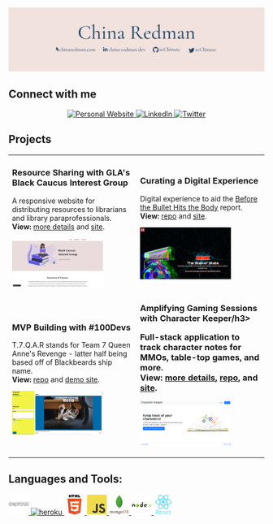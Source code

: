<a target="_blank" href ="http://www.chinaredman.com/">
    <img src="images/cr_socials_header.png">
</a>


## Connect with me
<p align="center">
    <a target="_blank" href="http://www.chinaredman.com/">
        <img src="https://img.shields.io/badge/portfolio-view-90ee90?style=for-the-badge" alt="Personal Website" />
    </a>
    <a target="_blank" href="https://linkedin.com/in/china-redman-dev">
        <img src="https://img.shields.io/badge/linkedin-connect-0A66C2?style=for-the-badge&logo=linkedin" alt="LinkedIn"/>
    </a>
    <a target="_blank" href="https://twitter.com/xcChinaxc">
        <img src="https://img.shields.io/badge/twitter-follow-1DA1F2?style=for-the-badge&logo=twitter"  alt="Twitter" />
    </a>
<p>

## Projects
<table>
    <tr>
        <td width="50%">
            <h3>Resource Sharing with GLA's Black Caucus Interest Group</h3>
            <p> 
                A responsive website for distributing resources to librarians and library paraprofessionals. <br />
                 <strong> View: </strong> <a href="https://chinaredman.com/bcgla.html">more details</a> and <a target="_blank" href="https://blackcaucusgla.softr.io/">site</a>.
            </p>
            <a target="_blank" href="https://blackcaucusgla.softr.io/">
                <img src="images/bcgla_home.jpeg" width="75%" alt="Homepage Image. Cartoonish image of a woman reading on three large books to the left. Black Caucus Interest Group in large black font on the right."/>
            </a>
        </td>
        <td width="50%">
            <h3>Curating a Digital Experience</h3>
            <p> 
                Digital experience to aid the <a href="https://stoplapdspying.org/wp-content/uploads/2018/05/Before-the-Bullet-Hits-the-Body-May-8-2018.pdf">Before the Bullet Hits the Body</a> report.<br />
                <strong>View: </strong><a href="https://github.com/xcChinaxc/slsc-splash/tree/main">repo</a> and <a href="https://thestalkerstate.org/">site</a>.
            </p>
            <a target="_blank" href="https://thestalkerstate.org/">
                <img src="images/stalkerstate.jpg" width="75%" alt="Stalker State homepage. Robo-cop with a camera as a head looking at the Enter button."/>
            </a>
        </td>
    </tr>
    <tr>
        <td width="50%">
            <h3>MVP Building with #100Devs</h3>
            <p>
                T.7.Q.A.R stands for Team 7 Queen Anne's Revenge - latter half being based off of Blackbeards ship name. <br />
                <strong> View: </strong>  <a target="_blank" href="https://github.com/xcChinaxc/T.7.Q.A.R">repo</a> and <a target="_blank" href="https://t7qar.herokuapp.com">demo site</a>.
            </p>
            <a target="_blank" href="https://t7qar.herokuapp.com">
                <img src="images/t7qar.jpg" width="75%" alt="social media post with picute with a kitten waving hello.' "/>
            </a>
        </td> 
         <td width="50%">
            <h3>Amplifying Gaming Sessions with Character Keeper/h3>
            <p> 
                Full-stack application to track character notes for MMOs, table-top games, and more. <br />
                <strong>View: </strong><a href="https://chinaredman.com/charkeep.html">more details</a>, <a href="https://github.com/xcChinaxc/character-keeper">repo</a>, and <a href="https://cr-character-keeper.herokuapp.com/">site</a>.
            </p>
            <a target="_blank" href="https://cr-character-keeper.herokuapp.com/">
                <img src="images/characterkeeper.jpg" width="75%" alt="Character Keeper hompage. Image of an open book with symbols coming out and the words Keep track of your characters in large bold font on the left hand side."/>
            </a>
        </td>
    </tr>
</table>

## Languages and Tools:
<p align="left">
    <a href="https://expressjs.com" target="_blank">
        <img src="https://raw.githubusercontent.com/devicons/devicon/master/icons/express/express-original-wordmark.svg" alt="express" width="40" height="40"/>
    </a> 
    <a href="https://heroku.com" target="_blank"> 
        <img src="https://www.vectorlogo.zone/logos/heroku/heroku-icon.svg" alt="heroku" width="40" height="40"/> 
    </a>
    <a href="https://www.w3.org/html/" target="_blank">
        <img src="https://raw.githubusercontent.com/devicons/devicon/master/icons/html5/html5-original-wordmark.svg" alt="html5" width="40" height="40"/>
    </a>
    <a href="https://developer.mozilla.org/en-US/docs/Web/JavaScript" target="_blank"> 
        <img src="https://raw.githubusercontent.com/devicons/devicon/master/icons/javascript/javascript-original.svg" alt="javascript" width="40" height="40"/> 
    </a> 
    <a href="https://www.mongodb.com/" target="_blank"> 
        <img src="https://raw.githubusercontent.com/devicons/devicon/master/icons/mongodb/mongodb-original-wordmark.svg" alt="mongodb" width="40" height="40"/> 
    </a> 
    <a href="https://nodejs.org" target="_blank"> 
        <img src="https://raw.githubusercontent.com/devicons/devicon/master/icons/nodejs/nodejs-original-wordmark.svg" alt="nodejs" width="40" height="40"/> 
    </a> 
    <a href="https://reactjs.org/" target="_blank"> 
        <img src="https://raw.githubusercontent.com/devicons/devicon/master/icons/react/react-original-wordmark.svg" alt="react" width="40" height="40"/> 
    </a> 
</p>

